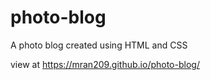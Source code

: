 # photo-blog

A photo blog created using HTML and CSS

view at https://mran209.github.io/photo-blog/
